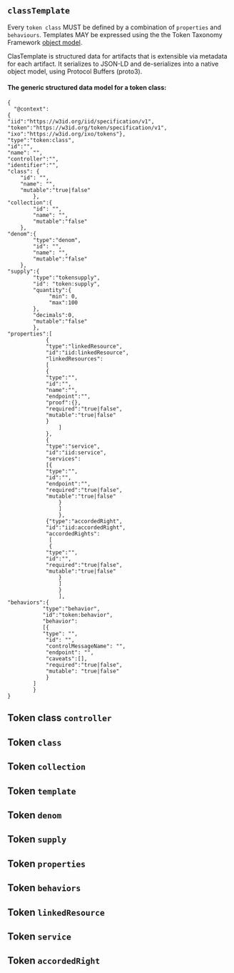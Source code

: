 

## `classTemplate`
Every `token class` MUST be defined by a combination of `properties` and `behaviours`.
Templates MAY be expressed using the the Token Taxonomy Framework [object model](https://github.com/InterWorkAlliance/TokenTaxonomyFramework/blob/main/taxonomy-model.md#tom---taxonomy-object-model).

ClasTemplate is structured data for artifacts that is extensible via metadata for each artifact. It serializes to JSON-LD and de-serializes into a native object model, using Protocol Buffers (proto3).

#### The generic structured data model for a token class:
```jsonld=
{
  "@context":
{
"iid":"https://w3id.org/iid/specification/v1",
"token":"https://w3id.org/token/specification/v1",
"ixo":"https://w3id.org/ixo/tokens"},
"type":"token:class",
"id":"",
"name": "",
"controller":"",
"identifier":"",
"class": {
    "id": "",
    "name": "",
    "mutable":"true|false"
        },
"collection":{
        "id": "", 
        "name": "", 
        "mutable":"false"
    },
"denom":{
        "type":"denom",
        "id": "",
        "name": "",
        "mutable":"false"
    },  
"supply":{
        "type":"tokensupply",
        "id": "token:supply",
        "quantity":{
             "min": 0,
             "max":100
        },
        "decimals":0,
        "mutable":"false"
        },
"properties":[
            {
            "type":"linkedResource",
            "id":"iid:linkedResource",
            "linkedResources":
            [
            {
            "type":"",
            "id":"", 
            "name":"", 
            "endpoint":"", 
            "proof":{}, 
            "required":"true|false",
            "mutable":"true|false"
            }
                ]
            },
            {
            "type":"service",
            "id":"iid:service",
            "services":
            [{
            "type":"",
            "id":"",
            "endpoint":"",
            "required":"true|false",
            "mutable":"true|false"
                }
                ]
                },
  			{"type":"accordedRight",
            "id":"iid:accordedRight",
            "accordedRights":
             [
             {
            "type":"",
            "id":"", 
            "required":"true|false",
            "mutable":"true|false"
                }
                ]
                }
                ],
"behaviors":{
           "type":"behavior",
           "id":"token:behavior",
           "behavior":
           [{
           "type": "",
            "id": "", 
            "controlMessageName": "",
            "endpoint": "",
            "caveats":[],
            "required":"true|false",
            "mutable": "true|false"
            }
        ]
        }
}
```

## Token class `controller`

## Token `class`

## Token `collection`

## Token `template`

## Token `denom`

## Token `supply`

## Token `properties`

## Token `behaviors`

## Token `linkedResource`

## Token `service`

## Token `accordedRight`



